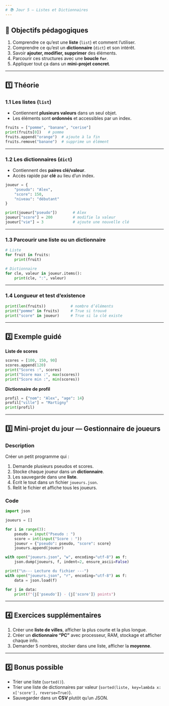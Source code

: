 ```yaml
---
# 📚 Jour 5 — Listes et Dictionnaires
---
```


## 🎯 Objectifs pédagogiques

1. Comprendre ce qu’est une **liste** (`list`) et comment l’utiliser.
2. Comprendre ce qu’est un **dictionnaire** (`dict`) et son intérêt.
3. Savoir **ajouter, modifier, supprimer** des éléments.
4. Parcourir ces structures avec une **boucle `for`**.
5. Appliquer tout ça dans un **mini-projet concret**.

---

## 1️⃣ Théorie

### 1.1 Les listes (`list`)

- Contiennent **plusieurs valeurs** dans un seul objet.
- Les éléments sont **ordonnés** et accessibles par un index.

```python
fruits = ["pomme", "banane", "cerise"]
print(fruits[0])   # pomme
fruits.append("orange")  # ajoute à la fin
fruits.remove("banane")  # supprime un élément
```

---

### 1.2 Les dictionnaires (`dict`)

- Contiennent des **paires clé/valeur**.
- Accès rapide par **clé** au lieu d’un index.

```python
joueur = {
    "pseudo": "Alex",
    "score": 150,
    "niveau": "débutant"
}

print(joueur["pseudo"])       # Alex
joueur["score"] = 200         # modifie la valeur
joueur["vie"] = 3             # ajoute une nouvelle clé
```

---

### 1.3 Parcourir une liste ou un dictionnaire

```python
# Liste
for fruit in fruits:
    print(fruit)

# Dictionnaire
for cle, valeur in joueur.items():
    print(cle, ":", valeur)
```

---

### 1.4 Longueur et test d’existence

```python
print(len(fruits))           # nombre d’éléments
print("pomme" in fruits)     # True si trouvé
print("score" in joueur)     # True si la clé existe
```

---

## 2️⃣ Exemple guidé

**Liste de scores**

```python
scores = [100, 150, 90]
scores.append(120)
print("Scores :", scores)
print("Score max :", max(scores))
print("Score min :", min(scores))
```

**Dictionnaire de profil**

```python
profil = {"nom": "Alex", "age": 14}
profil["ville"] = "Martigny"
print(profil)
```

---

## 3️⃣ Mini-projet du jour — Gestionnaire de joueurs

### Description

Créer un petit programme qui :

1. Demande plusieurs pseudos et scores.
2. Stocke chaque joueur dans un **dictionnaire**.
3. Les sauvegarde dans une **liste**.
4. Écrit le tout dans un fichier `joueurs.json`.
5. Relit le fichier et affiche tous les joueurs.

### Code

```python
import json

joueurs = []

for i in range(3):
    pseudo = input("Pseudo : ")
    score = int(input("Score : "))
    joueur = {"pseudo": pseudo, "score": score}
    joueurs.append(joueur)

with open("joueurs.json", "w", encoding="utf-8") as f:
    json.dump(joueurs, f, indent=2, ensure_ascii=False)

print("\n--- Lecture du fichier ---")
with open("joueurs.json", "r", encoding="utf-8") as f:
    data = json.load(f)

for j in data:
    print(f"{j['pseudo']} - {j['score']} points")
```

---

## 4️⃣ Exercices supplémentaires

1. Créer une **liste de villes**, afficher la plus courte et la plus longue.
2. Créer un **dictionnaire “PC”** avec processeur, RAM, stockage et afficher chaque info.
3. Demander 5 nombres, stocker dans une liste, afficher la **moyenne**.

---

## 5️⃣ Bonus possible

- Trier une liste (`sorted()`).
- Trier une liste de dictionnaires par valeur (`sorted(liste, key=lambda x: x['score'], reverse=True)`).
- Sauvegarder dans un **CSV** plutôt qu’un JSON.
